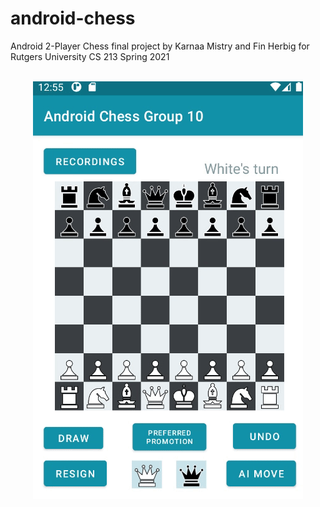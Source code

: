 # android-chess

Android 2-Player Chess final project by Karnaa Mistry and Fin Herbig for Rutgers University CS 213 Spring 2021
</br></br>

<p align="center">
  <img src="chess10_km.gif" alt="animated"/>
</p>
